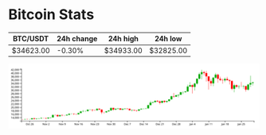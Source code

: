 # Bitcoin Stats

BTC/USDT|24h change|24h high|24h low|
|---|---|---|---|
|$34623.00|-0.30%|$34933.00|$32825.00|

<img src="./chart.svg">
